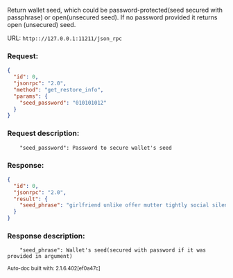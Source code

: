 Return wallet seed, which could be password-protected(seed secured with passphrase) or open(unsecured seed). If no password provided it returns open (unsecured) seed. 

URL: ```http:://127.0.0.1:11211/json_rpc```
### Request: 
```json
{
  "id": 0,
  "jsonrpc": "2.0",
  "method": "get_restore_info",
  "params": {
    "seed_password": "010101012"
  }
}
```
### Request description: 
```
    "seed_password": Password to secure wallet's seed

```
### Response: 
```json
{
  "id": 0,
  "jsonrpc": "2.0",
  "result": {
    "seed_phrase": "girlfriend unlike offer mutter tightly social silent expect constant bid nowhere reach flower bite salt becomeconversation dog rush quietly become usually lightning midnight each secret class"
  }
}
```
### Response description: 
```
    "seed_phrase": Wallet's seed(secured with password if it was provided in argument)

```
<sub>Auto-doc built with: 2.1.6.402[ef0a47c]</sub>